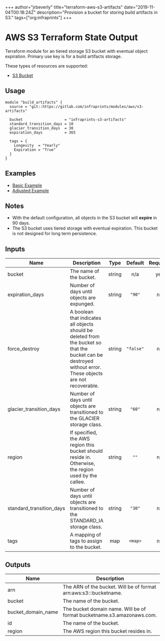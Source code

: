 +++
author="jrbeverly"
title="terraform-aws-s3-artifacts"
date="2019-11-04T00:18:24Z"
description="Provision a bucket for storing build artifacts in S3."
tags=["org:infraprints"]
+++

# AWS S3 Terraform State Output

Terraform module for an tiered storage S3 bucket with eventual object expiration. Primary use key is for a build artifacts storage.

These types of resources are supported:

- [S3 Bucket](https://www.terraform.io/docs/providers/aws/r/s3_bucket.html)

## Usage

```hcl
module "build_artifacts" {
  source = "git::https://gitlab.com/infraprints/modules/aws/s3-artifacts"

  bucket                   = "infraprints-s3-artifacts"
  standard_transition_days = 10
  glacier_transition_days  = 30
  expiration_days          = 365

  tags = {
    Longevity  = "Yearly"
    Expiration = "True"
  }
}
```

## Examples

- [Basic Example](examples/basic)
- [Adjusted Example](examples/adjusted)

## Notes

- With the default configuration, all objects in the S3 bucket will **expire** in 90 days.
- The S3 bucket uses tiered storage with eventual expiration. This bucket is not designed for long term persistence.

## Inputs

| Name | Description | Type | Default | Required |
|------|-------------|:----:|:-----:|:-----:|
| bucket | The name of the bucket. | string | n/a | yes |
| expiration\_days | Number of days until objects are expunged. | string | `"90"` | no |
| force\_destroy | A boolean that indicates all objects should be deleted from the bucket so that the bucket can be destroyed without error. These objects are not recoverable. | string | `"false"` | no |
| glacier\_transition\_days | Number of days until objects are transitioned to the GLACIER storage class. | string | `"60"` | no |
| region | If specified, the AWS region this bucket should reside in. Otherwise, the region used by the callee. | string | `""` | no |
| standard\_transition\_days | Number of days until objects are transitioned to the STANDARD_IA storage class. | string | `"30"` | no |
| tags | A mapping of tags to assign to the bucket. | map | `<map>` | no |

## Outputs

| Name | Description |
|------|-------------|
| arn | The ARN of the bucket. Will be of format arn:aws:s3:::bucketname. |
| bucket | The name of the bucket. |
| bucket\_domain\_name | The bucket domain name. Will be of format bucketname.s3.amazonaws.com. |
| id | The name of the bucket. |
| region | The AWS region this bucket resides in. |

